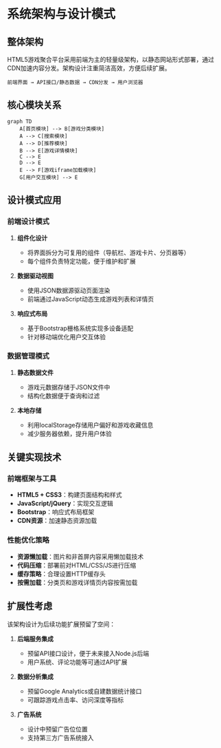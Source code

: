 # 系统架构与设计模式

## 整体架构
HTML5游戏聚合平台采用前端为主的轻量级架构，以静态网站形式部署，通过CDN加速内容分发。架构设计注重简洁高效，方便后续扩展。

```
前端界面 → API接口/静态数据 → CDN分发 → 用户浏览器
```

## 核心模块关系
```mermaid
graph TD
    A[首页模块] --> B[游戏分类模块]
    A --> C[搜索模块]
    A --> D[推荐模块]
    B --> E[游戏详情模块]
    C --> E
    D --> E
    E --> F[游戏iframe加载模块]
    G[用户交互模块] --> E
```

## 设计模式应用

### 前端设计模式
1. **组件化设计**
   - 将界面拆分为可复用的组件（导航栏、游戏卡片、分页器等）
   - 每个组件负责特定功能，便于维护和扩展

2. **数据驱动视图**
   - 使用JSON数据源驱动页面渲染
   - 前端通过JavaScript动态生成游戏列表和详情页

3. **响应式布局**
   - 基于Bootstrap栅格系统实现多设备适配
   - 针对移动端优化用户交互体验

### 数据管理模式
1. **静态数据文件**
   - 游戏元数据存储于JSON文件中
   - 结构化数据便于查询和过滤

2. **本地存储**
   - 利用localStorage存储用户偏好和游戏收藏信息
   - 减少服务器依赖，提升用户体验

## 关键实现技术

### 前端框架与工具
- **HTML5 + CSS3**：构建页面结构和样式
- **JavaScript/jQuery**：实现交互逻辑
- **Bootstrap**：响应式布局框架
- **CDN资源**：加速静态资源加载

### 性能优化策略
- **资源懒加载**：图片和非首屏内容采用懒加载技术
- **代码压缩**：部署前对HTML/CSS/JS进行压缩
- **缓存策略**：合理设置HTTP缓存头
- **按需加载**：分类页和游戏详情页内容按需加载

## 扩展性考虑
该架构设计为后续功能扩展预留了空间：

1. **后端服务集成**
   - 预留API接口设计，便于未来接入Node.js后端
   - 用户系统、评论功能等可通过API扩展

2. **数据分析集成**
   - 预留Google Analytics或自建数据统计接口
   - 可跟踪游戏点击率、访问深度等指标

3. **广告系统**
   - 设计中预留广告位位置
   - 支持第三方广告系统接入 